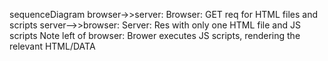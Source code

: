 sequenceDiagram
browser->>server: Browser: GET req for HTML files and scripts
server-->>browser: Server: Res with only one HTML file and JS scripts
Note left of browser: Brower executes JS scripts, rendering the relevant HTML/DATA